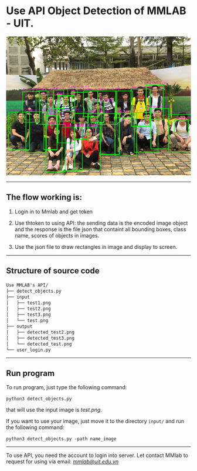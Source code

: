 # Use API Object Detection of MMLAB - UIT.

<img src="output/detected_test3.png" alt="Detect objects in image" style="width: 60% height: 300px">

---
## The flow working is:

1. Login in to Mmlab and get token

2. Use thtoken to using API: the sending data is the encoded image object and the response is the file json that containt all bounding boxes, class name, scores of objects in images.

3. Use the json file to draw rectangles in image and display to screen.

---
## Structure of source code
```
Use MMLAB's API/
├── detect_objects.py
├── input
│   ├── test1.png
│   ├── test2.png
│   ├── test3.png
│   └── test.png
├── output
│   ├── detected_test2.png
│   ├── detected_test3.png
│   └── detected_test.png
└── user_login.py
```

---
## Run program
To run program, just type the following command:

```
python3 detect_objects.py
```

that will use the input image is *test.png*.

If you want to use your image, just move it to the directory `input/` and run the following command:

```
python3 detect_objects.py -path name_image
```

---
To use API, you need the account to login into server. Let contact MMlab to request for using via email: *mmlab@uit.edu.vn*


